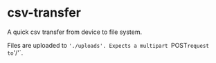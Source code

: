# csv-transfer
A quick csv transfer from device to file system.

Files are  uploaded to `'./uploads'. Expects a multipart `POST` request to `'/'`.
